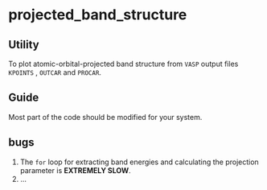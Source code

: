 # projected_band_structure

## Utility
To plot atomic-orbital-projected band structure from `VASP` output files `KPOINTS` , `OUTCAR` and `PROCAR`.

## Guide
Most part of the code should be modified for your system.

## bugs
1. The `for` loop for extracting band energies and calculating the projection parameter is **EXTREMELY SLOW**.
2. ...
